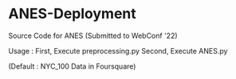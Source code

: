# ANES-Deployment
Source Code for ANES (Submitted to WebConf '22) 

Usage : 
First, Execute preprocessing.py
Second, Execute ANES.py

(Default : NYC_100 Data in Foursquare)
